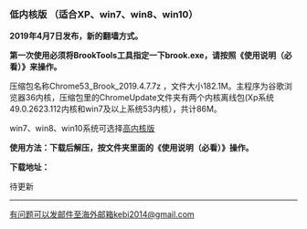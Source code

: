 ### 低内核版 （适合XP、win7、win8、win10）

**2019年4月7日发布，新的翻墙方式。**

**第一次使用必须将BrookTools工具指定一下brook.exe，请按照《使用说明（必看）》来操作。**

压缩包名称Chrome53_Brook_2019.4.7.7z ，文件大小182.1M。主程序为谷歌浏览器36内核，压缩包里的ChromeUpdate文件夹有两个内核离线包(Xp系统49.0.2623.112内核和win7及以上系统53内核），共计86M。

win7、win8、win10系统可选择[高内核版](https://github.com/Alvin9999/new-pac/wiki/%E9%AB%98%E5%86%85%E6%A0%B8%E7%89%88)

**使用方法：下载后解压，按文件夹里面的《使用说明（必看）》操作。**

**下载地址：**

待更新

***

有问题可以发邮件至海外邮箱kebi2014@gmail.com
